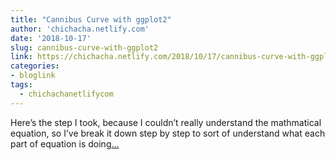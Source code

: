 ```yaml
---
title: "Cannibus Curve with ggplot2"
author: 'chichacha.netlify.com'
date: '2018-10-17'
slug: cannibus-curve-with-ggplot2
link: https://chichacha.netlify.com/2018/10/17/cannibus-curve-with-ggplot2/
categories:
- bloglink
tags:
  - chichachanetlifycom
---
```


Here’s the step I took, because I couldn’t really understand the mathmatical equation, so I’ve break it down step by step to sort of understand what each part of equation is doing[... <i class="fas fa-external-link-alt"></i>](https://chichacha.netlify.com/2018/10/17/cannibus-curve-with-ggplot2/)

